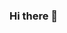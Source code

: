 ### Hi there 👋

<!--
**bddesai/bddesai** is a ✨ _special_ ✨ repository because its `README.md` (this file) appears on your GitHub profile.

Here are some ideas to get you started:

- 🔭 I’m currently working for Mattel Inc. as a Mobile Developer
- 🌱 I’m currently learning Blockchain technologies
- 🤔 I’m looking for help with open source projects 
-->
